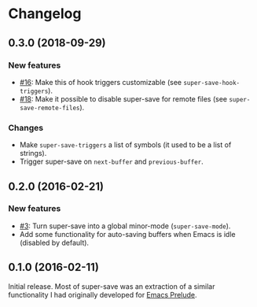 # Changelog

## 0.3.0 (2018-09-29)

### New features

* [#16](https://github.com/bbatsov/crux/issues/16): Make this of hook triggers customizable (see `super-save-hook-triggers`).
* [#18](https://github.com/bbatsov/crux/issues/18): Make it possible to disable super-save for remote files (see `super-save-remote-files`).

### Changes

* Make `super-save-triggers` a list of symbols (it used to be a list of strings).
* Trigger super-save on `next-buffer` and `previous-buffer`.

## 0.2.0 (2016-02-21)

### New features

* [#3](https://github.com/bbatsov/crux/issues/3): Turn super-save into a global minor-mode (`super-save-mode`).
* Add some functionality for auto-saving buffers when Emacs is idle (disabled by default).

## 0.1.0 (2016-02-11)

Initial release. Most of super-save was an extraction of a similar functionality I had originally developed for [Emacs Prelude](https://github.com/bbatsov/prelude).
